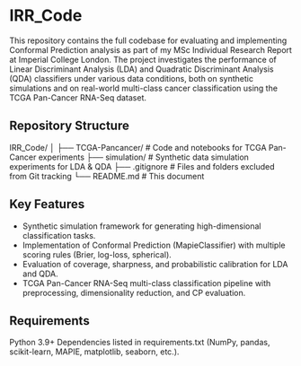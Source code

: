 # IRR_Code
This repository contains the full codebase for evaluating and implementing Conformal Prediction analysis as part of my MSc Individual Research Report at Imperial College London.
The project investigates the performance of Linear Discriminant Analysis (LDA) and Quadratic Discriminant Analysis (QDA) classifiers under various data conditions, both on synthetic simulations and on real-world multi-class cancer classification using the TCGA Pan-Cancer RNA-Seq dataset.

## Repository Structure
IRR_Code/
│
├── TCGA-Pancancer/    # Code and notebooks for TCGA Pan-Cancer experiments
├── simulation/        # Synthetic data simulation experiments for LDA & QDA
├── .gitignore         # Files and folders excluded from Git tracking
└── README.md          # This document

## Key Features
- Synthetic simulation framework for generating high-dimensional classification tasks.
- Implementation of Conformal Prediction (MapieClassifier) with multiple scoring rules (Brier, log-loss, spherical).
- Evaluation of coverage, sharpness, and probabilistic calibration for LDA and QDA.
- TCGA Pan-Cancer RNA-Seq multi-class classification pipeline with preprocessing, dimensionality reduction, and CP evaluation.

## Requirements
Python 3.9+
Dependencies listed in requirements.txt (NumPy, pandas, scikit-learn, MAPIE, matplotlib, seaborn, etc.).
